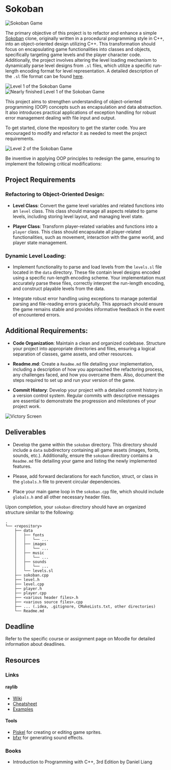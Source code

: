 Sokoban
=======

![Sokoban Game](https://i.imgur.com/9HtXYzH.png)

The primary objective of this project is to refactor and enhance a simple [Sokoban](https://en.wikipedia.org/wiki/Sokoban) clone, originally written in a procedural programming style in C++, into an object-oriented design utilizing C++. This transformation should focus on encapsulating game functionalities into classes and objects, specifically targeting game levels and the player character code. Additionally, the project involves altering the level loading mechanism to dynamically parse level designs from `.sl` files, which utilize a specific run-length encoding format for level representation. A detailed description of the `.sl` file format can be found [here](http://www.sokobano.de/wiki/index.php?title=Level_format).

![Level 1 of the Sokoban Game](https://i.imgur.com/m36ioBe.png)
![Nearly finished Level 1 of the Sokoban Game](https://i.imgur.com/GKzoLfF.png)

This project aims to strengthen understanding of object-oriented programming (OOP) concepts such as encapsulation and data abstraction. It also introduces practical applications of exception handling for robust error management dealing with file input and output.

To get started, clone the repository to get the starter code. You are encouraged to modify and refactor it as needed to meet the project requirements.

![Level 2 of the Sokoban Game](https://i.imgur.com/zn9oNlA.png)

Be inventive in applying OOP principles to redesign the game, ensuring to implement the following critical modifications:

## Project Requirements

### Refactoring to Object-Oriented Design:

- **Level Class**: Convert the game level variables and related functions into an `level` class. This class should manage all aspects related to game levels, including storing level layout, and managing level state.

- **Player Class**: Transform player-related variables and functions into a `player` class. This class should encapsulate all player-related functionalities, such as movement, interaction with the game world, and player state management.

### Dynamic Level Loading:

- Implement functionality to parse and load levels from the `levels.sl` file located in the `data` directory. These file contain level designs encoded using a specific run-length encoding scheme. Your implementation must accurately parse these files, correctly interpret the run-length encoding, and construct playable levels from the data.

- Integrate robust error handling using exceptions to manage potential parsing and file-reading errors gracefully. This approach should ensure the game remains stable and provides informative feedback in the event of encountered errors.

## Additional Requirements:

- **Code Organization**: Maintain a clean and organized codebase. Structure your project into appropriate directories and files, ensuring a logical separation of classes, game assets, and other resources.

- **Readme.md**: Create a `Readme.md` file detailing your implementation, including a description of how you approached the refactoring process, any challenges faced, and how you overcame them. Also, document the steps required to set up and run your version of the game.

- **Commit History**: Develop your project with a detailed commit history in a version control system. Regular commits with descriptive messages are essential to demonstrate the progression and milestones of your project work.

![Victory Screen](https://i.imgur.com/aXJpy4P.png)

## Deliverables

* Develop the game within the `sokoban` directory. This directory should include a `data` subdirectory containing all game assets (images, fonts, sounds, etc.). Additionally, ensure the `sokoban` directory contains a `Readme.md` file detailing your game and listing the newly implemented features.

* Please, add forward declarations for each function, struct, or class in the `globals.h` file to prevent circular dependencies.

* Place your main game loop in the `sokoban.cpp` file, which should include `globals.h` and all other necessary header files.

Upon completion, your `sokoban` directory should have an organized structure similar to the following:

```
.
└── <repository>
    ├── data
    │   ├── fonts
    │   │   └── ...
    │   ├── images
    │   │   └── ...
    │   ├── music
    │   │   └── ...
    │   ├── sounds
    │   │   └── ...
    │   └── levels.sl
    ├── sokoban.cpp
    ├── level.h
    ├── level.cpp
    ├── player.h
    ├── player.cpp
    ├── <various header files>.h
    ├── <various source files>.cpp
    ├── ... (.idea, .gitignore, CMakeLists.txt, other directories)
    └── Readme.md
```

## Deadline

Refer to the specific course or assignment page on Moodle for detailed information about deadlines.

## Resources

### Links

#### raylib

* [Wiki](https://github.com/raysan5/raylib/wiki)
* [Cheatsheet](https://www.raylib.com/cheatsheet/cheatsheet.html)
* [Examples](https://www.raylib.com/examples.html)

#### Tools

- [Piskel](https://www.piskelapp.com) for creating or editing game sprites.
- [bfxr](https://www.bfxr.net) for generating sound effects.

### Books

* Introduction to Programming with C++, 3rd Edition by Daniel Liang
